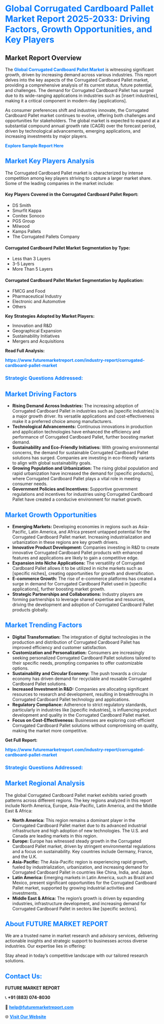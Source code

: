 <h1 style="color: #007BFF;">Global Corrugated Cardboard Pallet Market Report 2025-2033: Driving Factors, Growth Opportunities, and Key Players</h1>

<section id="overview">
<h2>Market Report Overview</h2>
<p>The <a href="https://www.futuremarketreport.com/industry-report/corrugated-cardboard-pallet-market" style="color: #007BFF; text-decoration: none;"><strong>Global Corrugated Cardboard Pallet Market</strong></a> is witnessing significant growth, driven by increasing demand across various industries. This report delves into the key aspects of the Corrugated Cardboard Pallet market, providing a comprehensive analysis of its current status, future potential, and challenges. The demand for Corrugated Cardboard Pallet has surged due to its wide-ranging applications in industries such as [insert industries], making it a critical component in modern-day [applications].</p>
<p>As consumer preferences shift and industries innovate, the Corrugated Cardboard Pallet market continues to evolve, offering both challenges and opportunities for stakeholders. The global market is expected to expand at a substantial compound annual growth rate (CAGR) over the forecast period, driven by technological advancements, emerging applications, and increasing investments by major players.</p>
</section>

<section id="overview">
<p><a href="https://www.futuremarketreport.com/request-sample/reportId=40377" style="color: #007BFF; text-decoration: none;"><strong>Explore Sample Report Here</strong></a></p>
</section>

<section id="key-players">
<h2 style="color: #007BFF;">Market Key Players Analysis</h2>
<p>The Corrugated Cardboard Pallet market is characterized by intense competition among key players striving to capture a larger market share. Some of the leading companies in the market include:</p>
<h4>Key Players Covered in the Corrugated Cardboard Pallet Report:</h4>
<ul><li>DS Smith</li><li>Smurfit Kappa</li><li>Conitex Sonoco</li><li>PGS Group</li><li>Milwood</li><li>Kamps Pallets</li><li>The Corrugated Pallets Company</li></ul>
<h4>Corrugated Cardboard Pallet Market Segmentation by Type:</h4>
<ul><li>Less than 3 Layers</li><li>3-5 Layers</li><li>More Than 5 Layers</li></ul>

<h4>Corrugated Cardboard Pallet Market Segmentation by Application:</h4>
<ul><li>FMCG and Food</li><li>Pharmaceutical Industry</li><li>Electronic and Automotive</li><li>Others</li></ul>
<p><strong>Key Strategies Adopted by Market Players:</strong></p>
<ul>
<li>Innovation and R&D</li>
<li>Geographical Expansion</li>
<li>Sustainability Initiatives</li>
<li>Mergers and Acquisitions</li>
</ul>
</section>

<section>
<p><strong>Read Full Analysis: </strong></p><a href="https://www.futuremarketreport.com/industry-report/corrugated-cardboard-pallet-market" style="color: #007BFF; text-decoration: none;"><strong>https://www.futuremarketreport.com/industry-report/corrugated-cardboard-pallet-market</strong></a>
<h3 style="color: #007BFF;">Strategic Questions Addressed:</h3>
</section>

<section id="driving-factors">
<h2 style="color: #007BFF;">Market Driving Factors</h2>
<ul>
<li><strong>Rising Demand Across Industries:</strong> The increasing adoption of Corrugated Cardboard Pallet in industries such as [specific industries] is a major growth driver. Its versatile applications and cost-effectiveness make it a preferred choice among manufacturers.</li>
<li><strong>Technological Advancements:</strong> Continuous innovations in production and application technologies have enhanced the efficiency and performance of Corrugated Cardboard Pallet, further boosting market demand.</li>
<li><strong>Sustainability and Eco-Friendly Initiatives:</strong> With growing environmental concerns, the demand for sustainable Corrugated Cardboard Pallet solutions has surged. Companies are investing in eco-friendly variants to align with global sustainability goals.</li>
<li><strong>Growing Population and Urbanization:</strong> The rising global population and rapid urbanization have increased the demand for [specific products], where Corrugated Cardboard Pallet plays a vital role in meeting consumer needs.</li>
<li><strong>Government Policies and Incentives:</strong> Supportive government regulations and incentives for industries using Corrugated Cardboard Pallet have created a conducive environment for market growth.</li>
</ul>
</section>

<section id="growth-opportunities">
<h2 style="color: #007BFF;">Market Growth Opportunities</h2>
<ul>
<li><strong>Emerging Markets:</strong> Developing economies in regions such as Asia-Pacific, Latin America, and Africa present untapped potential for the Corrugated Cardboard Pallet market. Increasing industrialization and urbanization in these regions are key growth drivers.</li>
<li><strong>Innovative Product Development:</strong> Companies investing in R&D to create innovative Corrugated Cardboard Pallet products with enhanced features and applications are likely to gain a competitive edge.</li>
<li><strong>Expansion into Niche Applications:</strong> The versatility of Corrugated Cardboard Pallet allows it to be utilized in niche markets such as [specific niches], creating opportunities for growth and diversification.</li>
<li><strong>E-commerce Growth:</strong> The rise of e-commerce platforms has created a surge in demand for Corrugated Cardboard Pallet used in [specific applications], further boosting market growth.</li>
<li><strong>Strategic Partnerships and Collaborations:</strong> Industry players are forming partnerships to leverage shared expertise and resources, driving the development and adoption of Corrugated Cardboard Pallet products globally.</li>
</ul>
</section>

<section id="trending-factors">
<h2 style="color: #007BFF;">Market Trending Factors</h2>
<ul>
<li><strong>Digital Transformation:</strong> The integration of digital technologies in the production and distribution of Corrugated Cardboard Pallet has improved efficiency and customer satisfaction.</li>
<li><strong>Customization and Personalization:</strong> Consumers are increasingly seeking personalized Corrugated Cardboard Pallet solutions tailored to their specific needs, prompting companies to offer customizable options.</li>
<li><strong>Sustainability and Circular Economy:</strong> The push towards a circular economy has driven demand for recyclable and reusable Corrugated Cardboard Pallet solutions.</li>
<li><strong>Increased Investment in R&D:</strong> Companies are allocating significant resources to research and development, resulting in breakthroughs in Corrugated Cardboard Pallet technology and applications.</li>
<li><strong>Regulatory Compliance:</strong> Adherence to strict regulatory standards, particularly in industries like [specific industries], is influencing product development and quality in the Corrugated Cardboard Pallet market.</li>
<li><strong>Focus on Cost-Effectiveness:</strong> Businesses are exploring cost-efficient Corrugated Cardboard Pallet solutions without compromising on quality, making the market more competitive.</li>
</ul>
</section>

<section>
<p><strong>Get Full Report: </strong></p><a href="https://www.futuremarketreport.com/industry-report/corrugated-cardboard-pallet-market" style="color: #007BFF; text-decoration: none;"><strong>https://www.futuremarketreport.com/industry-report/corrugated-cardboard-pallet-market</strong></a>
<h3 style="color: #007BFF;">Strategic Questions Addressed:</h3>
</section>


<section id="regional-analysis">
<h2 style="color: #007BFF;">Market Regional Analysis</h2>
<p>The global Corrugated Cardboard Pallet market exhibits varied growth patterns across different regions. The key regions analyzed in this report include North America, Europe, Asia-Pacific, Latin America, and the Middle East & Africa:</p>
<ul>
<li><strong>North America:</strong> This region remains a dominant player in the Corrugated Cardboard Pallet market due to its advanced industrial infrastructure and high adoption of new technologies. The U.S. and Canada are leading markets in this region.</li>
<li><strong>Europe:</strong> Europe has witnessed steady growth in the Corrugated Cardboard Pallet market, driven by stringent environmental regulations and a focus on sustainability. Key countries include Germany, France, and the U.K.</li>
<li><strong>Asia-Pacific:</strong> The Asia-Pacific region is experiencing rapid growth, fueled by industrialization, urbanization, and increasing demand for Corrugated Cardboard Pallet in countries like China, India, and Japan.</li>
<li><strong>Latin America:</strong> Emerging markets in Latin America, such as Brazil and Mexico, present significant opportunities for the Corrugated Cardboard Pallet market, supported by growing industrial activities and investments.</li>
<li><strong>Middle East & Africa:</strong> The region’s growth is driven by expanding industries, infrastructure development, and increasing demand for Corrugated Cardboard Pallet in sectors like [specific sectors].</li>
</ul>
</section>

<footer>
<h2 style="color: #007BFF;">About FUTURE MARKET REPORT</h2>
<p>We are a trusted name in market research and advisory services, delivering actionable insights and strategic support to businesses across diverse industries. Our expertise lies in offering:</p>

<p>Stay ahead in today’s competitive landscape with our tailored research solutions.</p>

<h2 style="color: #007BFF;">Contact Us:</h2>
<p><strong>FUTURE MARKET REPORT</strong></p>
<p>📞 <strong>+91 (883) 074-8030</strong></p>
<p>📧 <strong><a href="mailto:help@futuremarketreport.com" style="color: #007BFF;">help@futuremarketreport.com</a></strong></p>
<p>🌐 <strong><a href="https://www.futuremarketreport.com/" style="color: #007BFF;">Visit Our Website</a></strong></p>
</footer>